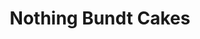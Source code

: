 ---
title: "Nothing Bundt Cakes"
url: /san-diego/nothing-bundt-cakes-mission-center-road/
shop: pastry
---